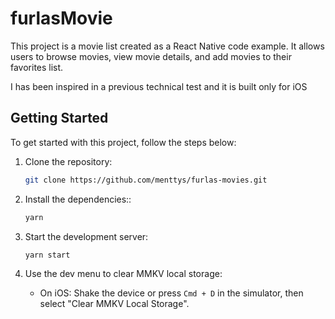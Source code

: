 # furlasMovie

This project is a movie list created as a React Native code example. It allows users to browse movies, view movie details, and add movies to their favorites list.

I has been inspired in a previous technical test and it is built only for iOS

## Getting Started

To get started with this project, follow the steps below:

1. Clone the repository:

   ```bash
   git clone https://github.com/menttys/furlas-movies.git
   ```

2. Install the dependencies::

   ```bash
   yarn
   ```

3. Start the development server:

   ```bash
   yarn start
   ```

4. Use the dev menu to clear MMKV local storage:

   - On iOS: Shake the device or press `Cmd + D` in the simulator, then select "Clear MMKV Local Storage".

